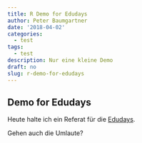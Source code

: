 ```yaml
---
title: R Demo for Edudays
author: Peter Baumgartner
date: '2018-04-02'
categories:
  - test
tags:
  - test
description: Nur eine kleine Demo
draft: no
slug: r-demo-for-edudays
---
```


## Demo for Edudays

Heute halte ich ein Referat für die [Edudays](http://www.edudays.at).

Gehen auch die Umlaute?
